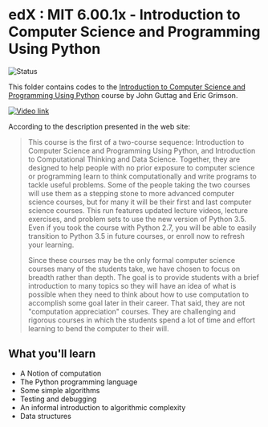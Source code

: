 # edX : MIT 6.00.1x - Introduction to Computer Science and Programming Using Python

<img alt="Status" src="https://cdn.jsdelivr.net/gh/rogergranada/MOOCs/_utils/finished.svg">

This folder contains codes to the [Introduction to Computer Science and Programming Using Python](https://www.edx.org/course/introduction-computer-science-mitx-6-00-1x-11) course by John Guttag and Eric Grimson. 

[![Video link](https://img.youtube.com/vi/ww2BdhILIio/0.jpg)](https://www.youtube.com/watch?v=ww2BdhILIio "Introduction")

According to the description presented in the web site:

> This course is the first of a two-course sequence: Introduction to Computer Science and Programming Using Python, and Introduction to Computational Thinking and Data Science. Together, they are designed to help people with no prior exposure to computer science or programming learn to think computationally and write programs to tackle useful problems. Some of the people taking the two courses will use them as a stepping stone to more advanced computer science courses, but for many it will be their first and last computer science courses. This run features updated lecture videos, lecture exercises, and problem sets to use the new version of Python 3.5. Even if you took the course with Python 2.7, you will be able to easily transition to Python 3.5 in future courses, or enroll now to refresh your learning.
> 
> Since these courses may be the only formal computer science courses many of the students take, we have chosen to focus on breadth rather than depth. The goal is to provide students with a brief introduction to many topics so they will have an idea of what is possible when they need to think about how to use computation to accomplish some goal later in their career. That said, they are not "computation appreciation" courses. They are challenging and rigorous courses in which the students spend a lot of time and effort learning to bend the computer to their will.

## What you'll learn
- A Notion of computation
- The Python programming language
- Some simple algorithms
- Testing and debugging
- An informal introduction to algorithmic complexity
- Data structures
